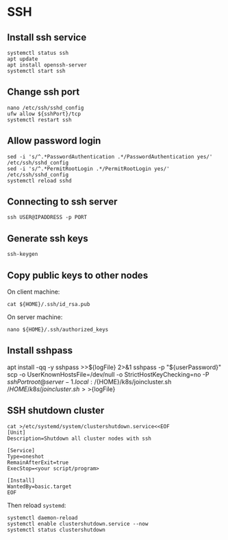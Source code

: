 # SSH

## Install ssh service
```
systemctl status ssh
apt update
apt install openssh-server
systemctl start ssh
```

## Change ssh port
```
nano /etc/ssh/sshd_config
ufw allow ${sshPort}/tcp
systemctl restart ssh
```

## Allow password login
```
sed -i 's/^.*PasswordAuthentication .*/PasswordAuthentication yes/' /etc/ssh/sshd_config
sed -i 's/^.*PermitRootLogin .*/PermitRootLogin yes/' /etc/ssh/sshd_config
systemctl reload sshd
```

## Connecting to ssh server
```
ssh USER@IPADDRESS -p PORT
```

## Generate ssh keys
```
ssh-keygen
```

## Copy public keys to other nodes
On client machine:
```
cat ${HOME}/.ssh/id_rsa.pub
```
On server machine:
```
nano ${HOME}/.ssh/authorized_keys
```

## Install sshpass
apt install -qq -y sshpass >>${logFile} 2>&1
sshpass -p "${userPassword}" scp -o UserKnownHostsFile=/dev/null -o StrictHostKeyChecking=no -P ${sshPort} root@server-1.local:/${HOME}/k8s/joincluster.sh /${HOME}/k8s/joincluster.sh >>${logFile}

## SSH shutdown cluster
```
cat >/etc/systemd/system/clustershutdown.service<<EOF
[Unit]
Description=Shutdown all cluster nodes with ssh

[Service]
Type=oneshot
RemainAfterExit=true
ExecStop=<your script/program>

[Install]
WantedBy=basic.target
EOF
```
Then reload `systemd`:
```
systemctl daemon-reload
systemctl enable clustershutdown.service --now
systemctl status clustershutdown
```

